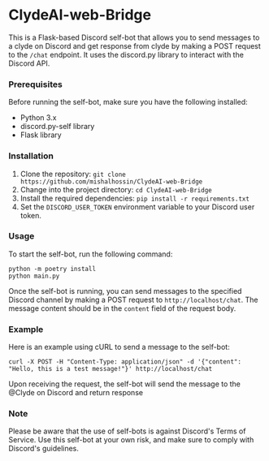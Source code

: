 # ClydeAI-web-Bridge

This is a Flask-based Discord self-bot that allows you to send messages to a clyde on Discord and get response from clyde by making a POST request to the `/chat` endpoint. It uses the discord.py library to interact with the Discord API.

### Prerequisites

Before running the self-bot, make sure you have the following installed:
- Python 3.x
- discord.py-self library
- Flask library

### Installation

1. Clone the repository: `git clone https://github.com/mishalhossin/ClydeAI-web-Bridge`
2. Change into the project directory: `cd ClydeAI-web-Bridge`
3. Install the required dependencies: `pip install -r requirements.txt`
4. Set the `DISCORD_USER_TOKEN` environment variable to your Discord user token.

### Usage

To start the self-bot, run the following command:

```
python -m poetry install
python main.py
```

Once the self-bot is running, you can send messages to the specified Discord channel by making a POST request to `http://localhost/chat`. The message content should be in the `content` field of the request body.

### Example

Here is an example using cURL to send a message to the self-bot:

```
curl -X POST -H "Content-Type: application/json" -d '{"content": "Hello, this is a test message!"}' http://localhost/chat
```

Upon receiving the request, the self-bot will send the message to the @Clyde on Discord and return response

### Note

Please be aware that the use of self-bots is against Discord's Terms of Service. Use this self-bot at your own risk, and make sure to comply with Discord's guidelines.

